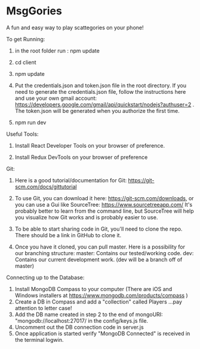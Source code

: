 # MsgGories
A fun and easy way to play scattegories on your phone!

To get Running:
1. in the root folder run : npm update

1. cd client 

1. npm update

1. Put the credentials.json and token.json file in the root directory. If you need to generate the credentials.json file, follow the instructions here and use your own gmail account: https://developers.google.com/gmail/api/quickstart/nodejs?authuser=2 . The token.json will be generated when you authorize the first time.

1. npm run dev

Useful Tools:
1. Install React Developer Tools on your browser of preference.

1. Install Redux DevTools on your browser of preference

Git:
1. Here is a good tutorial/documentation for Git: https://git-scm.com/docs/gittutorial

1. To use Git, you can download it here: https://git-scm.com/downloads, 
or you can use a Gui like SourceTree: https://www.sourcetreeapp.com/
It's probably better to learn from the command line, but SourceTree will help you visualize how Git works and is probably easier to use.

1. To be able to start sharing code in Git, you'll need to clone the repo. There should be a link in GitHub to clone it.

1. Once you have it cloned, you can pull master.
   Here is a possibility for our branching structure:
master: Contains our tested/working code.
dev: Contains our current development work. (dev will be a branch off of master)

Connecting up to the Database: 
1) Install MongoDB Compass to your computer (There are iOS and Windows installers at https://www.mongodb.com/products/compass )
2) Create a DB in Compass and add a "collection" called Players ...pay attention to letter case!
3) Add the DB name created in step 2 to the end of mongoURI: "mongodb://localhost:27017/ in the config/keys.js file. 
4) Uncomment out the DB connection code in server.js 
5) Once application is started verify "MongoDB Connected" is received in the terminal logwin. 